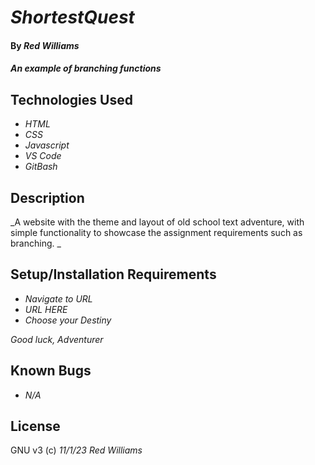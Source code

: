 # _ShortestQuest_

#### By _**Red Williams**_

#### _An example of branching functions_

## Technologies Used

* _HTML_
* _CSS_
* _Javascript_
* _VS Code_
* _GitBash_

## Description

_A website with the theme and layout of old school text adventure, with simple functionality to showcase the assignment requirements such as branching. _

## Setup/Installation Requirements

* _Navigate to URL_
* _URL HERE_
* _Choose your Destiny_


_Good luck, Adventurer_

## Known Bugs

* _N/A_


## License



GNU v3 (c) _11/1/23_ _Red Williams_